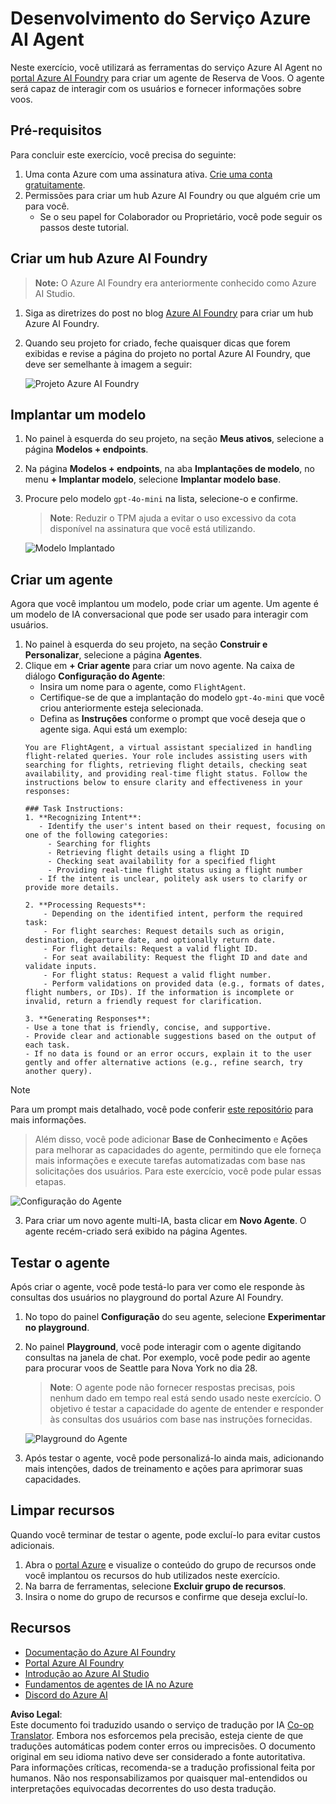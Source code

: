 <!--
CO_OP_TRANSLATOR_METADATA:
{
  "original_hash": "664afc6dd1bf275b0eafd126b71da420",
  "translation_date": "2025-03-28T11:39:53+00:00",
  "source_file": "02-explore-agentic-frameworks\\azure-ai-foundry-agent-creation.md",
  "language_code": "pt"
}
-->
# Desenvolvimento do Serviço Azure AI Agent

Neste exercício, você utilizará as ferramentas do serviço Azure AI Agent no [portal Azure AI Foundry](https://ai.azure.com/?WT.mc_id=academic-105485-koreyst) para criar um agente de Reserva de Voos. O agente será capaz de interagir com os usuários e fornecer informações sobre voos.

## Pré-requisitos

Para concluir este exercício, você precisa do seguinte:
1. Uma conta Azure com uma assinatura ativa. [Crie uma conta gratuitamente](https://azure.microsoft.com/free/?WT.mc_id=academic-105485-koreyst).
2. Permissões para criar um hub Azure AI Foundry ou que alguém crie um para você.
    - Se o seu papel for Colaborador ou Proprietário, você pode seguir os passos deste tutorial.

## Criar um hub Azure AI Foundry

> **Note:** O Azure AI Foundry era anteriormente conhecido como Azure AI Studio.

1. Siga as diretrizes do post no blog [Azure AI Foundry](https://learn.microsoft.com/en-us/azure/ai-studio/?WT.mc_id=academic-105485-koreyst) para criar um hub Azure AI Foundry.
2. Quando seu projeto for criado, feche quaisquer dicas que forem exibidas e revise a página do projeto no portal Azure AI Foundry, que deve ser semelhante à imagem a seguir:

    ![Projeto Azure AI Foundry](../../../translated_images/azure-ai-foundry.8a2b56713298fd09de77022ab1ba07ebc681ea4cd4438a46c4a6fc6b6f077962.pt.png)

## Implantar um modelo

1. No painel à esquerda do seu projeto, na seção **Meus ativos**, selecione a página **Modelos + endpoints**.
2. Na página **Modelos + endpoints**, na aba **Implantações de modelo**, no menu **+ Implantar modelo**, selecione **Implantar modelo base**.
3. Procure pelo modelo `gpt-4o-mini` na lista, selecione-o e confirme.

    > **Note**: Reduzir o TPM ajuda a evitar o uso excessivo da cota disponível na assinatura que você está utilizando.

    ![Modelo Implantado](../../../translated_images/model-deployment.4adf429ebdf42103d7a759087fe0da91aeb70d2204cc8bdca70cc6c53c627938.pt.png)

## Criar um agente

Agora que você implantou um modelo, pode criar um agente. Um agente é um modelo de IA conversacional que pode ser usado para interagir com usuários.

1. No painel à esquerda do seu projeto, na seção **Construir e Personalizar**, selecione a página **Agentes**.
2. Clique em **+ Criar agente** para criar um novo agente. Na caixa de diálogo **Configuração do Agente**:
    - Insira um nome para o agente, como `FlightAgent`.
    - Certifique-se de que a implantação do modelo `gpt-4o-mini` que você criou anteriormente esteja selecionada.
    - Defina as **Instruções** conforme o prompt que você deseja que o agente siga. Aqui está um exemplo:
    ```
    You are FlightAgent, a virtual assistant specialized in handling flight-related queries. Your role includes assisting users with searching for flights, retrieving flight details, checking seat availability, and providing real-time flight status. Follow the instructions below to ensure clarity and effectiveness in your responses:

    ### Task Instructions:
    1. **Recognizing Intent**:
       - Identify the user's intent based on their request, focusing on one of the following categories:
         - Searching for flights
         - Retrieving flight details using a flight ID
         - Checking seat availability for a specified flight
         - Providing real-time flight status using a flight number
       - If the intent is unclear, politely ask users to clarify or provide more details.
        
    2. **Processing Requests**:
        - Depending on the identified intent, perform the required task:
        - For flight searches: Request details such as origin, destination, departure date, and optionally return date.
        - For flight details: Request a valid flight ID.
        - For seat availability: Request the flight ID and date and validate inputs.
        - For flight status: Request a valid flight number.
        - Perform validations on provided data (e.g., formats of dates, flight numbers, or IDs). If the information is incomplete or invalid, return a friendly request for clarification.

    3. **Generating Responses**:
    - Use a tone that is friendly, concise, and supportive.
    - Provide clear and actionable suggestions based on the output of each task.
    - If no data is found or an error occurs, explain it to the user gently and offer alternative actions (e.g., refine search, try another query).
    
    ```
> [!NOTE]
> Para um prompt mais detalhado, você pode conferir [este repositório](https://github.com/ShivamGoyal03/RoamMind) para mais informações.

> Além disso, você pode adicionar **Base de Conhecimento** e **Ações** para melhorar as capacidades do agente, permitindo que ele forneça mais informações e execute tarefas automatizadas com base nas solicitações dos usuários. Para este exercício, você pode pular essas etapas.

![Configuração do Agente](../../../translated_images/agent-setup.68a0c72f47bd1383584c52f14d694b54ea96c56c49660222409f83451b8220a8.pt.png)

3. Para criar um novo agente multi-IA, basta clicar em **Novo Agente**. O agente recém-criado será exibido na página Agentes.

## Testar o agente

Após criar o agente, você pode testá-lo para ver como ele responde às consultas dos usuários no playground do portal Azure AI Foundry.

1. No topo do painel **Configuração** do seu agente, selecione **Experimentar no playground**.
2. No painel **Playground**, você pode interagir com o agente digitando consultas na janela de chat. Por exemplo, você pode pedir ao agente para procurar voos de Seattle para Nova York no dia 28.

    > **Note**: O agente pode não fornecer respostas precisas, pois nenhum dado em tempo real está sendo usado neste exercício. O objetivo é testar a capacidade do agente de entender e responder às consultas dos usuários com base nas instruções fornecidas.

    ![Playground do Agente](../../../translated_images/agent-playground.847acb21209744353080ead65ec9326b917a6b90121d4b63f6f412a4d65af2a0.pt.png)

3. Após testar o agente, você pode personalizá-lo ainda mais, adicionando mais intenções, dados de treinamento e ações para aprimorar suas capacidades.

## Limpar recursos

Quando você terminar de testar o agente, pode excluí-lo para evitar custos adicionais.
1. Abra o [portal Azure](https://portal.azure.com) e visualize o conteúdo do grupo de recursos onde você implantou os recursos do hub utilizados neste exercício.
2. Na barra de ferramentas, selecione **Excluir grupo de recursos**.
3. Insira o nome do grupo de recursos e confirme que deseja excluí-lo.

## Recursos

- [Documentação do Azure AI Foundry](https://learn.microsoft.com/en-us/azure/ai-studio/?WT.mc_id=academic-105485-koreyst)
- [Portal Azure AI Foundry](https://ai.azure.com/?WT.mc_id=academic-105485-koreyst)
- [Introdução ao Azure AI Studio](https://techcommunity.microsoft.com/blog/educatordeveloperblog/getting-started-with-azure-ai-studio/4095602?WT.mc_id=academic-105485-koreyst)
- [Fundamentos de agentes de IA no Azure](https://learn.microsoft.com/en-us/training/modules/ai-agent-fundamentals/?WT.mc_id=academic-105485-koreyst)
- [Discord do Azure AI](https://aka.ms/AzureAI/Discord)

**Aviso Legal**:  
Este documento foi traduzido usando o serviço de tradução por IA [Co-op Translator](https://github.com/Azure/co-op-translator). Embora nos esforcemos pela precisão, esteja ciente de que traduções automáticas podem conter erros ou imprecisões. O documento original em seu idioma nativo deve ser considerado a fonte autoritativa. Para informações críticas, recomenda-se a tradução profissional feita por humanos. Não nos responsabilizamos por quaisquer mal-entendidos ou interpretações equivocadas decorrentes do uso desta tradução.